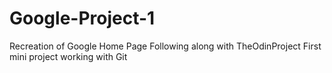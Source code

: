 # Google-Project-1
Recreation of Google Home Page
Following along with TheOdinProject
First mini project working with Git
